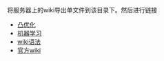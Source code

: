 将服务器上的wiki导出单文件到该目录下。然后进行链接

- [凸优化](./ConvexOptimization.html)
- [机器学习](./ML.html)
- [wiki语法](./t-wiki.html)
- [官方wiki](./r-wiki)

